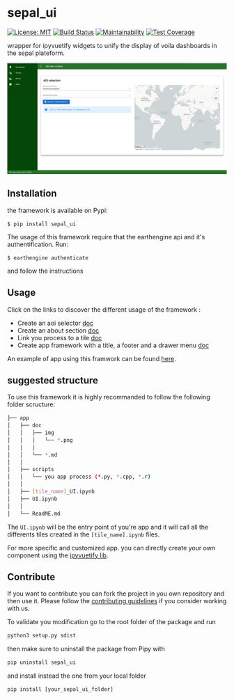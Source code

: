 # sepal_ui
[![License: MIT](https://img.shields.io/badge/License-MIT-yellow.svg)](https://opensource.org/licenses/MIT)
[![Build Status](https://travis-ci.org/12rambau/sepal_ui.svg?branch=master)](https://travis-ci.org/12rambau/sepal_ui)
[![Maintainability](https://api.codeclimate.com/v1/badges/861f09002bb9d75b6ea5/maintainability)](https://codeclimate.com/github/12rambau/sepal_ui/maintainability)
[![Test Coverage](https://api.codeclimate.com/v1/badges/861f09002bb9d75b6ea5/test_coverage)](https://codeclimate.com/github/12rambau/sepal_ui/test_coverage)

wrapper for ipyvuetify widgets to unify the display of voila dashboards in the sepal plateform.

![full_app](./doc/img/full_app.png)


## Installation 

the framework is available on Pypi:
```
$ pip install sepal_ui
```

The usage of this framework require that the earthengine api and it's authentification. Run:
```
$ earthengine authenticate
```
and follow the instructions

## Usage 

Click on the links to discover the different usage of the framework :
- Create an aoi selector [doc](./doc/aoi.md)
- Create an about section [doc](.doc.about.md)
- Link you process to a tile [doc](./doc/process.md)
- Create app framework with a title, a footer and a drawer menu [doc](./doc/app.md)


An example of app using this framwork can be found [here](https://github.com/12rambau/sepal_ui_template).

## suggested structure 

To use this framework it is highly recommanded to follow the following folder scructure:
```bash
├── app
│   ├── doc
│   │   ├── img
│   │   │   └── *.png 
│   │   │
│   │   └── *.md
│   │   
│   ├── scripts
│   │   └── you app process (*.py, *.cpp, *.r)
│   │
│   ├── [tile_name]_UI.ipynb
│   ├── UI.ipynb
│   │
│   └── ReadME.md
```

The `UI.ipynb` will be the entry point of you're app and it will call all the differents tiles created in the `[tile_name].ipynb` files.


For more specific and customized app. you can directly create your own component using the [ipyvuetify lib](https://github.com/mariobuikhuizen/ipyvuetify).

## Contribute 

If you want to contribute you can fork the project in you own repository and then use it. Please follow the [contributing guidelines](./CONTRIBUTE.md) if you consider working with us. 

To validate you modification go to the root folder of the package and run 
```py
python3 setup.py sdist
```

then make sure to uninstall the package from Pipy with 
```py
pip uninstall sepal_ui
```

and install instead the one from your local folder 
```py
pip install [your_sepal_ui_folder]
```
